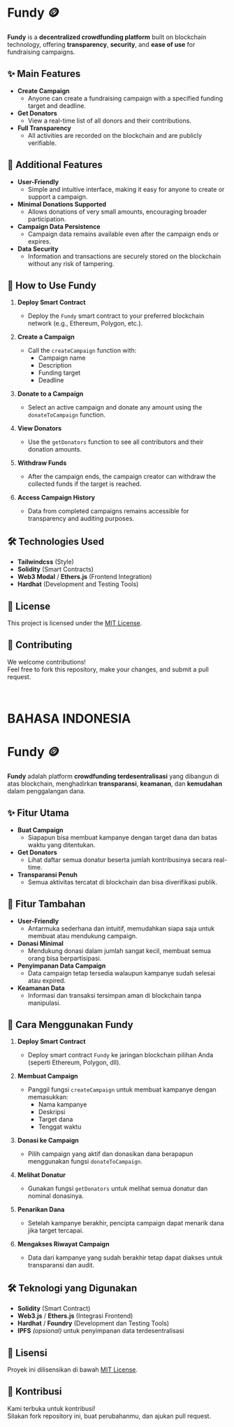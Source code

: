# Fundy 🪙

**Fundy** is a **decentralized crowdfunding platform** built on blockchain technology, offering **transparency**, **security**, and **ease of use** for fundraising campaigns.

## ✨ Main Features
- **Create Campaign**
  - Anyone can create a fundraising campaign with a specified funding target and deadline.
- **Get Donators**
  - View a real-time list of all donors and their contributions.
- **Full Transparency**
  - All activities are recorded on the blockchain and are publicly verifiable.

## 🧩 Additional Features
- **User-Friendly**
  - Simple and intuitive interface, making it easy for anyone to create or support a campaign.
- **Minimal Donations Supported**
  - Allows donations of very small amounts, encouraging broader participation.
- **Campaign Data Persistence**
  - Campaign data remains available even after the campaign ends or expires.
- **Data Security**
  - Information and transactions are securely stored on the blockchain without any risk of tampering.

## 🚀 How to Use Fundy

1. **Deploy Smart Contract**
   - Deploy the `Fundy` smart contract to your preferred blockchain network (e.g., Ethereum, Polygon, etc.).

2. **Create a Campaign**
   - Call the `createCampaign` function with:
     - Campaign name
     - Description
     - Funding target
     - Deadline

3. **Donate to a Campaign**
   - Select an active campaign and donate any amount using the `donateToCampaign` function.

4. **View Donators**
   - Use the `getDonators` function to see all contributors and their donation amounts.

5. **Withdraw Funds**
   - After the campaign ends, the campaign creator can withdraw the collected funds if the target is reached.

6. **Access Campaign History**
   - Data from completed campaigns remains accessible for transparency and auditing purposes.

## 🛠 Technologies Used
- **Tailwindcss** (Style)
- **Solidity** (Smart Contracts)
- **Web3 Modal** / **Ethers.js** (Frontend Integration)
- **Hardhat** (Development and Testing Tools)

## 📄 License
This project is licensed under the [MIT License](LICENSE).

## 📢 Contributing
We welcome contributions!  
Feel free to fork this repository, make your changes, and submit a pull request.





<br>

  # BAHASA INDONESIA

# Fundy 🪙

**Fundy** adalah platform **crowdfunding terdesentralisasi** yang dibangun di atas blockchain, menghadirkan **transparansi**, **keamanan**, dan **kemudahan** dalam penggalangan dana.

## ✨ Fitur Utama
- **Buat Campaign**
  - Siapapun bisa membuat kampanye dengan target dana dan batas waktu yang ditentukan.
- **Get Donators**
  - Lihat daftar semua donatur beserta jumlah kontribusinya secara real-time.
- **Transparansi Penuh**
  - Semua aktivitas tercatat di blockchain dan bisa diverifikasi publik.

## 🧩 Fitur Tambahan
- **User-Friendly**
  - Antarmuka sederhana dan intuitif, memudahkan siapa saja untuk membuat atau mendukung campaign.
- **Donasi Minimal**
  - Mendukung donasi dalam jumlah sangat kecil, membuat semua orang bisa berpartisipasi.
- **Penyimpanan Data Campaign**
  - Data campaign tetap tersedia walaupun kampanye sudah selesai atau expired.
- **Keamanan Data**
  - Informasi dan transaksi tersimpan aman di blockchain tanpa manipulasi.

## 🚀 Cara Menggunakan Fundy

1. **Deploy Smart Contract**
   - Deploy smart contract `Fundy` ke jaringan blockchain pilihan Anda (seperti Ethereum, Polygon, dll).

2. **Membuat Campaign**
   - Panggil fungsi `createCampaign` untuk membuat kampanye dengan memasukkan:
     - Nama kampanye
     - Deskripsi
     - Target dana
     - Tenggat waktu

3. **Donasi ke Campaign**
   - Pilih campaign yang aktif dan donasikan dana berapapun menggunakan fungsi `donateToCampaign`.

4. **Melihat Donatur**
   - Gunakan fungsi `getDonators` untuk melihat semua donatur dan nominal donasinya.

5. **Penarikan Dana**
   - Setelah kampanye berakhir, pencipta campaign dapat menarik dana jika target tercapai.

6. **Mengakses Riwayat Campaign**
   - Data dari kampanye yang sudah berakhir tetap dapat diakses untuk transparansi dan audit.

## 🛠 Teknologi yang Digunakan
- **Solidity** (Smart Contract)
- **Web3.js** / **Ethers.js** (Integrasi Frontend)
- **Hardhat** / **Foundry** (Development dan Testing Tools)
- **IPFS** *(opsional)* untuk penyimpanan data terdesentralisasi

## 📄 Lisensi
Proyek ini dilisensikan di bawah [MIT License](LICENSE).

## 📢 Kontribusi
Kami terbuka untuk kontribusi!  
Silakan fork repository ini, buat perubahanmu, dan ajukan pull request.
